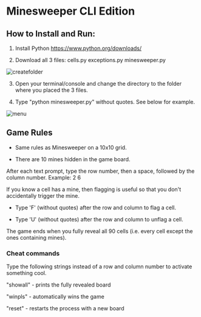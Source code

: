 # Minesweeper CLI Edition

## How to Install and Run:

1. Install Python 
https://www.python.org/downloads/

2. Download all 3 files: cells.py exceptions.py minesweeper.py

![createfolder](https://user-images.githubusercontent.com/62896013/185715138-6feadcf4-8419-40a0-8cdc-c074f2d4429c.png)

3. Open your terminal/console and change the directory to the folder where you placed the 3 files.

4. Type "python minesweeper.py" without quotes. See below for example.

![menu](https://user-images.githubusercontent.com/62896013/185715320-d1853897-1e65-44ff-acff-84e209c4cc70.png)

## Game Rules

- Same rules as Minesweeper on a 10x10 grid. 

- There are 10 mines hidden in the game board. 

After each text prompt, type the row number, then a space, followed by the column number. Example: 2 6

If you know a cell has a mine, then flagging is useful so that you don't accidentally trigger the mine.

- Type 'F' (without quotes) after the row and column to flag a cell.

- Type 'U' (without quotes) after the row and column to unflag a cell.

The game ends when you fully reveal all 90 cells (i.e. every cell except the ones containing mines). 

### Cheat commands

Type the following strings instead of a row and column number to activate something cool.

"showall" - prints the fully revealed board

"winpls" - automatically wins the game

"reset" - restarts the process with a new board
